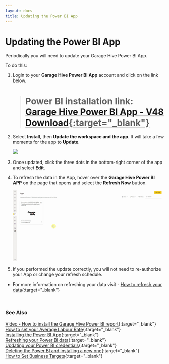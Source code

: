 ```yaml
---
layout: docs
title: Updating the Power BI App
---
```


# Updating the Power BI App

Periodically you will need to update your Garage Hive Power BI App. 

To do this:
1. Login to your **Garage Hive Power BI App** account and click on the link below.

   > # Power BI installation link: <ins>[Garage Hive Power BI App - V48 Download](https://app.powerbi.com/Redirect?action=InstallApp&appId=739eb02b-643e-4bc3-a9ae-61191a89452d&packageKey=382d5f61-862d-4c85-8be9-2b076a6a16besudkHLFz-thcDxGeqs-eb5rx8SGGZrL-ixHyPH3tlDY&ownerId=1bde89ad-b4ce-45df-a919-e1e08e47294d&buildVersion=48 "Power BI V48 Download"){:target="_blank"}</ins>
 
2. Select **Install**, then **Update the workspace and the app**. It will take a few moments for the app to **Update**.
   
   ![](media/garagehive-powerbi-updating-app1.gif)

3. Once updated, click the three dots in the bottom-right corner of the app and select **Edit**. 
4. To refresh the data in the App, hover over the **Garage Hive Power BI APP** on the page that opens and select the **Refresh Now** button.

   ![](media/garagehive-powerbi-updating-app2.gif)

5. If you performed the update correctly, you will not need to re-authorize your App or change your refresh schedule.

* For more information on refreshing your data visit - [How to refresh your data](https://docs.garagehive.co.uk/docs/powerbi-refresh-data.html "How to refresh your data"){:target="_blank"}


<br>

### **See Also**
[Video - How to install the Garage Hive Power BI report](https://youtu.be/iO17qPjBAc0){:target="_blank"} \
[How to set your Average Labour Rate](garagehive-labour-rate.html){:target="_blank"} \
[Installing the Power BI App](powerbi-installing-app.html){:target="_blank"} \
[Refreshing your Power BI data](powerbi-refresh-data.html){:target="_blank"} \
[Updating your Power BI credentials](powerbi-updating-app.html){:target="_blank"} \
[Deleting the Power BI and installing a new one](garagehive-delete-old-powerbi-app-and-install-new-one.html){:target="_blank"} \
[How to Set Business Targets](garagehive-how-to-set-business-targets.html){:target="_blank"}